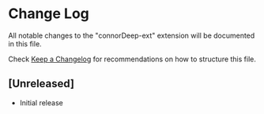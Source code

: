 # Change Log

All notable changes to the "connorDeep-ext" extension will be documented in this file.

Check [Keep a Changelog](http://keepachangelog.com/) for recommendations on how to structure this file.

## [Unreleased]

- Initial release